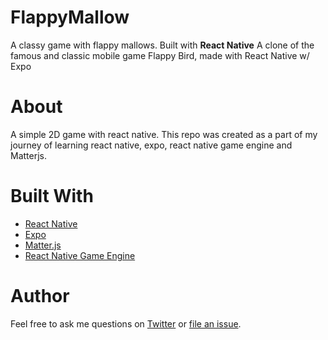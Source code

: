 # FlappyMallow
A classy game with flappy mallows.
Built with **React Native**
A clone of the famous and classic mobile game Flappy Bird, made with React Native w/ Expo
# About
A simple 2D game with react native. This repo was created as a part of my journey of learning react native, expo, react native game engine and Matterjs.
# Built With
- <a href="https://reactnative.dev/">React Native</a>
- <a href="https://expo.dev/">Expo</a>
- <a href="https://www.npmjs.com/package/matter-js">Matter.js</a>
- <a href="https://www.npmjs.com/package/react-native-game-engine">React Native Game Engine</a>
# Author
Feel free to ask me questions on <a href="https://twitter.com/NibyP">Twitter</a> or <a href="https://github.com/NibyP/Muthassikathakal/issues">file an issue</a>.
